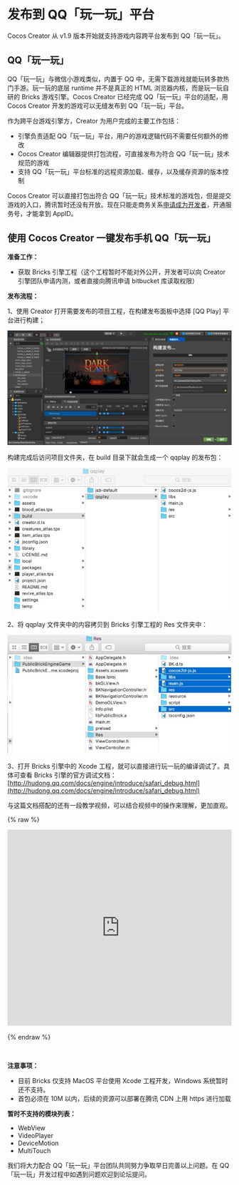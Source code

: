 # 发布到 QQ「玩一玩」平台
Cocos Creator 从 v1.9 版本开始就支持游戏内容跨平台发布到 QQ「玩一玩」。

## QQ「玩一玩」

QQ「玩一玩」与微信小游戏类似，内置于 QQ 中，无需下载游戏就能玩转多款热门手游。玩一玩的底层 runtime 并不是真正的 HTML 浏览器内核，而是玩一玩自研的 Bricks 游戏引擎。Cocos Creator 已经完成 QQ「玩一玩」平台的适配，用 Cocos Creator 开发的游戏可以无缝发布到 QQ「玩一玩」平台。
 
 作为跨平台游戏引擎方，Creator 为用户完成的主要工作包括：

- 引擎负责适配 QQ「玩一玩」平台，用户的游戏逻辑代码不需要任何额外的修改
- Cocos Creator 编辑器提供打包流程，可直接发布为符合 QQ「玩一玩」技术规范的游戏
- 支持 QQ「玩一玩」平台标准的远程资源加载、缓存，以及缓存资源的版本控制

Cocos Creator 可以直接打包出符合 QQ「玩一玩」技术标准的游戏包，但是提交游戏的入口，腾讯暂时还没有开放。现在只能走商务关系[申请成为开发者](http://hudong.qq.com/)，开通服务号，才能拿到 AppID。

## 使用 Cocos Creator 一键发布手机 QQ「玩一玩」

**准备工作：**

- 获取 Bricks 引擎工程（这个工程暂时不能对外公开，开发者可以向 Creator 引擎团队申请内测，或者直接向腾讯申请 bitbucket 库读取权限）

**发布流程：**

1、使用 Creator 打开需要发布的项目工程，在构建发布面板中选择 [QQ Play] 平台进行构建；

![](./publish-qqplay/build.jpeg)

构建完成后访问项目文件夹，在 build 目录下就会生成一个 qqplay 的发布包：

![](./publish-qqplay/package.jpeg)

2、将 qqplay 文件夹中的内容拷贝到 Bricks 引擎工程的 Res 文件夹中：

![](./publish-qqplay/paste.jpeg)

3、打开 Bricks 引擎中的 Xcode 工程，就可以直接进行玩一玩的编译调试了。具体可查看 Bricks 引擎的官方调试文档：[http://hudong.qq.com/docs/engine/introduce/safari_debug.html](http://hudong.qq.com/docs/engine/introduce/safari_debug.html)

与这篇文档搭配的还有一段教学视频，可以结合视频中的操作来理解，更加直观。

{% raw %}

<iframe frameborder="0" width="100%" height="440" src="https://v.qq.com/iframe/player.html?vid=m055288q7cl&tiny=0&auto=0" allowfullscreen></iframe>

{% endraw %}

<br>

**注意事项：**

- 目前 Bricks 仅支持 MacOS 平台使用 Xcode 工程开发，Windows 系统暂时还不支持。
- 首包必须在 10M 以内，后续的资源可以部署在腾讯 CDN 上用 https 进行加载

**暂时不支持的模块列表：**

- WebView
- VideoPlayer
- DeviceMotion
- MultiTouch

我们将大力配合 QQ「玩一玩」平台团队共同努力争取早日完善以上问题。在 QQ「玩一玩」开发过程中如遇到问题欢迎到论坛提问。

